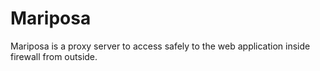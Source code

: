 Mariposa
=============
Mariposa is a proxy server to access safely to the web application inside firewall from outside.

